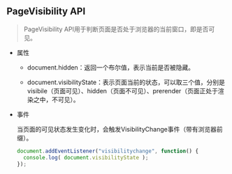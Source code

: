 ## PageVisibility API

  > PageVisibility API用于判断页面是否处于浏览器的当前窗口，即是否可见。

* 属性

  - document.hidden：返回一个布尔值，表示当前是否被隐藏。

  - document.visibilityState：表示页面当前的状态，可以取三个值，分别是visibile（页面可见）、hidden（页面不可见）、prerender（页面正处于渲染之中，不可见）。

* 事件

  当页面的可见状态发生变化时，会触发VisibilityChange事件（带有浏览器前缀）。

  ```js
  document.addEventListener("visibilitychange", function() {
    console.log( document.visibilityState );
  });
  ```

